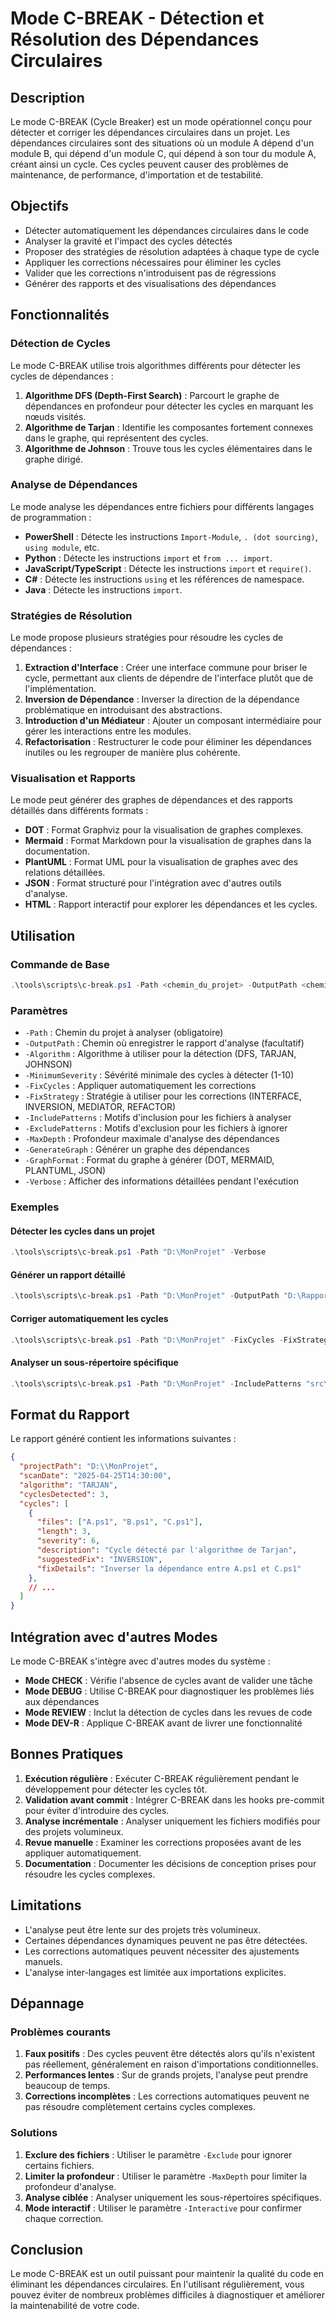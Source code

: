 # Mode C-BREAK - Détection et Résolution des Dépendances Circulaires

## Description

Le mode C-BREAK (Cycle Breaker) est un mode opérationnel conçu pour détecter et corriger les dépendances circulaires dans un projet. Les dépendances circulaires sont des situations où un module A dépend d'un module B, qui dépend d'un module C, qui dépend à son tour du module A, créant ainsi un cycle. Ces cycles peuvent causer des problèmes de maintenance, de performance, d'importation et de testabilité.

## Objectifs

- Détecter automatiquement les dépendances circulaires dans le code
- Analyser la gravité et l'impact des cycles détectés
- Proposer des stratégies de résolution adaptées à chaque type de cycle
- Appliquer les corrections nécessaires pour éliminer les cycles
- Valider que les corrections n'introduisent pas de régressions
- Générer des rapports et des visualisations des dépendances

## Fonctionnalités

### Détection de Cycles

Le mode C-BREAK utilise trois algorithmes différents pour détecter les cycles de dépendances :

1. **Algorithme DFS (Depth-First Search)** : Parcourt le graphe de dépendances en profondeur pour détecter les cycles en marquant les nœuds visités.
2. **Algorithme de Tarjan** : Identifie les composantes fortement connexes dans le graphe, qui représentent des cycles.
3. **Algorithme de Johnson** : Trouve tous les cycles élémentaires dans le graphe dirigé.

### Analyse de Dépendances

Le mode analyse les dépendances entre fichiers pour différents langages de programmation :

- **PowerShell** : Détecte les instructions `Import-Module`, `. (dot sourcing)`, `using module`, etc.
- **Python** : Détecte les instructions `import` et `from ... import`.
- **JavaScript/TypeScript** : Détecte les instructions `import` et `require()`.
- **C#** : Détecte les instructions `using` et les références de namespace.
- **Java** : Détecte les instructions `import`.

### Stratégies de Résolution

Le mode propose plusieurs stratégies pour résoudre les cycles de dépendances :

1. **Extraction d'Interface** : Créer une interface commune pour briser le cycle, permettant aux clients de dépendre de l'interface plutôt que de l'implémentation.
2. **Inversion de Dépendance** : Inverser la direction de la dépendance problématique en introduisant des abstractions.
3. **Introduction d'un Médiateur** : Ajouter un composant intermédiaire pour gérer les interactions entre les modules.
4. **Refactorisation** : Restructurer le code pour éliminer les dépendances inutiles ou les regrouper de manière plus cohérente.

### Visualisation et Rapports

Le mode peut générer des graphes de dépendances et des rapports détaillés dans différents formats :

- **DOT** : Format Graphviz pour la visualisation de graphes complexes.
- **Mermaid** : Format Markdown pour la visualisation de graphes dans la documentation.
- **PlantUML** : Format UML pour la visualisation de graphes avec des relations détaillées.
- **JSON** : Format structuré pour l'intégration avec d'autres outils d'analyse.
- **HTML** : Rapport interactif pour explorer les dépendances et les cycles.

## Utilisation

### Commande de Base

```powershell
.\tools\scripts\c-break.ps1 -Path <chemin_du_projet> -OutputPath <chemin_rapport>
```

### Paramètres

- `-Path` : Chemin du projet à analyser (obligatoire)
- `-OutputPath` : Chemin où enregistrer le rapport d'analyse (facultatif)
- `-Algorithm` : Algorithme à utiliser pour la détection (DFS, TARJAN, JOHNSON)
- `-MinimumSeverity` : Sévérité minimale des cycles à détecter (1-10)
- `-FixCycles` : Appliquer automatiquement les corrections
- `-FixStrategy` : Stratégie à utiliser pour les corrections (INTERFACE, INVERSION, MEDIATOR, REFACTOR)
- `-IncludePatterns` : Motifs d'inclusion pour les fichiers à analyser
- `-ExcludePatterns` : Motifs d'exclusion pour les fichiers à ignorer
- `-MaxDepth` : Profondeur maximale d'analyse des dépendances
- `-GenerateGraph` : Générer un graphe des dépendances
- `-GraphFormat` : Format du graphe à générer (DOT, MERMAID, PLANTUML, JSON)
- `-Verbose` : Afficher des informations détaillées pendant l'exécution

### Exemples

#### Détecter les cycles dans un projet

```powershell
.\tools\scripts\c-break.ps1 -Path "D:\MonProjet" -Verbose
```

#### Générer un rapport détaillé

```powershell
.\tools\scripts\c-break.ps1 -Path "D:\MonProjet" -OutputPath "D:\Rapports\cycles.json" -Algorithm TARJAN
```

#### Corriger automatiquement les cycles

```powershell
.\tools\scripts\c-break.ps1 -Path "D:\MonProjet" -FixCycles -FixStrategy INVERSION -MinimumSeverity 5
```

#### Analyser un sous-répertoire spécifique

```powershell
.\tools\scripts\c-break.ps1 -Path "D:\MonProjet" -IncludePatterns "src\core\*.ps1" -MaxDepth 5
```

## Format du Rapport

Le rapport généré contient les informations suivantes :

```json
{
  "projectPath": "D:\\MonProjet",
  "scanDate": "2025-04-25T14:30:00",
  "algorithm": "TARJAN",
  "cyclesDetected": 3,
  "cycles": [
    {
      "files": ["A.ps1", "B.ps1", "C.ps1"],
      "length": 3,
      "severity": 6,
      "description": "Cycle détecté par l'algorithme de Tarjan",
      "suggestedFix": "INVERSION",
      "fixDetails": "Inverser la dépendance entre A.ps1 et C.ps1"
    },
    // ...
  ]
}
```

## Intégration avec d'autres Modes

Le mode C-BREAK s'intègre avec d'autres modes du système :

- **Mode CHECK** : Vérifie l'absence de cycles avant de valider une tâche
- **Mode DEBUG** : Utilise C-BREAK pour diagnostiquer les problèmes liés aux dépendances
- **Mode REVIEW** : Inclut la détection de cycles dans les revues de code
- **Mode DEV-R** : Applique C-BREAK avant de livrer une fonctionnalité

## Bonnes Pratiques

1. **Exécution régulière** : Exécuter C-BREAK régulièrement pendant le développement pour détecter les cycles tôt.
2. **Validation avant commit** : Intégrer C-BREAK dans les hooks pre-commit pour éviter d'introduire des cycles.
3. **Analyse incrémentale** : Analyser uniquement les fichiers modifiés pour des projets volumineux.
4. **Revue manuelle** : Examiner les corrections proposées avant de les appliquer automatiquement.
5. **Documentation** : Documenter les décisions de conception prises pour résoudre les cycles complexes.

## Limitations

- L'analyse peut être lente sur des projets très volumineux.
- Certaines dépendances dynamiques peuvent ne pas être détectées.
- Les corrections automatiques peuvent nécessiter des ajustements manuels.
- L'analyse inter-langages est limitée aux importations explicites.

## Dépannage

### Problèmes courants

1. **Faux positifs** : Des cycles peuvent être détectés alors qu'ils n'existent pas réellement, généralement en raison d'importations conditionnelles.
2. **Performances lentes** : Sur de grands projets, l'analyse peut prendre beaucoup de temps.
3. **Corrections incomplètes** : Les corrections automatiques peuvent ne pas résoudre complètement certains cycles complexes.

### Solutions

1. **Exclure des fichiers** : Utiliser le paramètre `-Exclude` pour ignorer certains fichiers.
2. **Limiter la profondeur** : Utiliser le paramètre `-MaxDepth` pour limiter la profondeur d'analyse.
3. **Analyse ciblée** : Analyser uniquement les sous-répertoires spécifiques.
4. **Mode interactif** : Utiliser le paramètre `-Interactive` pour confirmer chaque correction.

## Conclusion

Le mode C-BREAK est un outil puissant pour maintenir la qualité du code en éliminant les dépendances circulaires. En l'utilisant régulièrement, vous pouvez éviter de nombreux problèmes difficiles à diagnostiquer et améliorer la maintenabilité de votre code.
